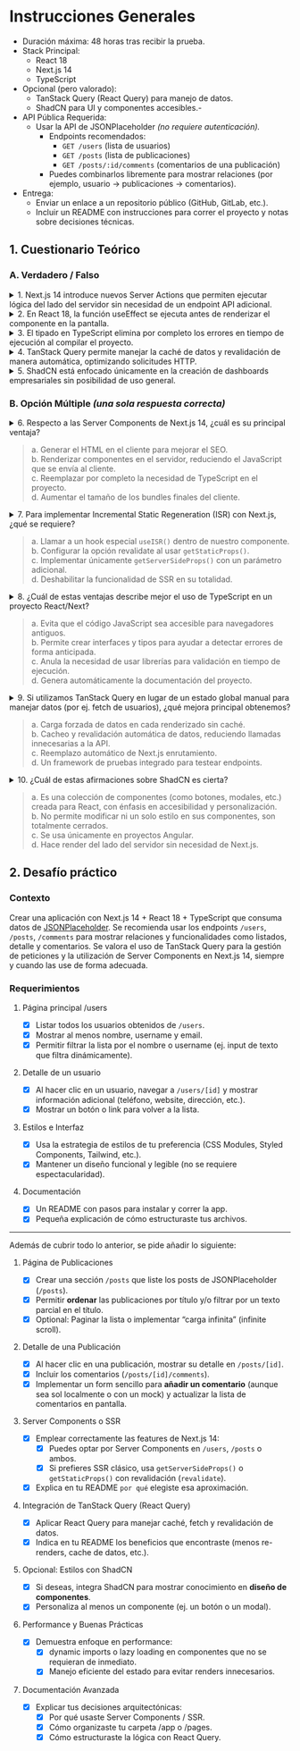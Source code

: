# Instrucciones Generales

- Duración máxima: 48 horas tras recibir la prueba.
- Stack Principal:
  - React 18
  - Next.js 14
  - TypeScript
- Opcional (pero valorado):
  - TanStack Query (React Query) para manejo de datos.
  - ShadCN para UI y componentes accesibles.-
- API Pública Requerida:
  - Usar la API de JSONPlaceholder _(no requiere autenticación)._
    - Endpoints recomendados:
      - `GET /users` (lista de usuarios)
      - `GET /posts` (lista de publicaciones)
      - `GET /posts/:id/comments` (comentarios de una publicación)
    - Puedes combinarlos libremente para mostrar relaciones (por ejemplo, usuario → publicaciones → comentarios).
- Entrega:
  - Enviar un enlace a un repositorio público (GitHub, GitLab, etc.).
  - Incluir un README con instrucciones para correr el proyecto y notas sobre
    decisiones técnicas.

## 1. Cuestionario Teórico

### A. Verdadero / Falso

<details>
    <summary>1. Next.js 14 introduce nuevos Server Actions que permiten ejecutar lógica del
lado del servidor sin necesidad de un endpoint API adicional.</summary>
      ✅ Verdadero
</details>
<details>
    <summary>2. En React 18, la función useEffect se ejecuta antes de renderizar el componente
   en la pantalla.</summary>
      ❌ Falso
</details>
<details>
    <summary>3. El tipado en TypeScript elimina por completo los errores en tiempo de ejecución
   al compilar el proyecto.</summary>
      ❌ Falso
</details>
<details>
    <summary>4. TanStack Query permite manejar la caché de datos y revalidación de manera
   automática, optimizando solicitudes HTTP.</summary>
      ✅ Verdadero
</details>
<details>
    <summary>5. ShadCN está enfocado únicamente en la creación de dashboards empresariales
   sin posibilidad de uso general.</summary>
      ❌ Falso
</details>

### B. Opción Múltiple _(una sola respuesta correcta)_

<details>
    <summary>6. Respecto a las Server Components de Next.js 14, ¿cuál es su principal ventaja?</summary>
      b. Renderizar componentes en el servidor, reduciendo el JavaScript que se envía al cliente.
</details>

> a. Generar el HTML en el cliente para mejorar el SEO. <br>
> b. Renderizar componentes en el servidor, reduciendo el JavaScript que se envía al cliente. <br>
> c. Reemplazar por completo la necesidad de TypeScript en el proyecto. <br>
> d. Aumentar el tamaño de los bundles finales del cliente. <br>

<details>
    <summary>7. Para implementar Incremental Static Regeneration (ISR) con Next.js, ¿qué se
requiere?</summary>
      ❌✅ Respuesta
</details>

> a. Llamar a un hook especial `useISR()` dentro de nuestro componente. <br>
> b. Configurar la opción revalidate al usar `getStaticProps()`. <br>
> c. Implementar únicamente `getServerSideProps()` con un parámetro adicional. <br>
> d. Deshabilitar la funcionalidad de SSR en su totalidad. <br>

<details>
    <summary>8. ¿Cuál de estas ventajas describe mejor el uso de TypeScript en un proyecto
React/Next?</summary>
      b. Permite crear interfaces y tipos para ayudar a detectar errores de forma anticipada.
</details>

> a. Evita que el código JavaScript sea accesible para navegadores antiguos. <br>
> b. Permite crear interfaces y tipos para ayudar a detectar errores de forma anticipada. <br>
> c. Anula la necesidad de usar librerías para validación en tiempo de ejecución. <br>
> d. Genera automáticamente la documentación del proyecto. <br>

<details>
    <summary>9. Si utilizamos TanStack Query en lugar de un estado global manual para
manejar datos (por ej. fetch de usuarios), ¿qué mejora principal obtenemos?</summary>
      b. Cacheo y revalidación automática de datos, reduciendo llamadas innecesarias a la API.
</details>

> a. Carga forzada de datos en cada renderizado sin caché. <br>
> b. Cacheo y revalidación automática de datos, reduciendo llamadas innecesarias a la API. <br>
> c. Reemplazo automático de Next.js enrutamiento. <br>
> d. Un framework de pruebas integrado para testear endpoints. <br>

<details>
    <summary>10. ¿Cuál de estas afirmaciones sobre ShadCN es cierta?</summary>
      a. Es una colección de componentes (como botones, modales, etc.) creada para React, con énfasis en accesibilidad y personalización.
</details>

> a. Es una colección de componentes (como botones, modales, etc.) creada para React, con énfasis en accesibilidad y personalización. <br>
> b. No permite modificar ni un solo estilo en sus componentes, son totalmente cerrados. <br>
> c. Se usa únicamente en proyectos Angular. <br>
> d. Hace render del lado del servidor sin necesidad de Next.js. <br>

## 2. Desafío práctico

### Contexto

Crear una aplicación con Next.js 14 + React 18 + TypeScript que consuma datos de [JSONPlaceholder](https://jsonplaceholder.typicode.com/). Se recomienda usar los endpoints `/users`, `/posts`, `/comments` para mostrar relaciones y funcionalidades como listados, detalle y comentarios. Se valora el uso de TanStack Query para la gestión de peticiones y la utilización de Server Components en Next.js 14, siempre y cuando las use de forma adecuada.

### Requerimientos

1. Página principal /users

   - [x] Listar todos los usuarios obtenidos de `/users`.
   - [x] Mostrar al menos nombre, username y email.
   - [x] Permitir filtrar la lista por el nombre o username (ej. input de texto que
         filtra dinámicamente).

2. Detalle de un usuario

   - [x] Al hacer clic en un usuario, navegar a `/users/[id]` y mostrar información
         adicional (teléfono, website, dirección, etc.).
   - [x] Mostrar un botón o link para volver a la lista.

3. Estilos e Interfaz

   - [x] Usa la estrategia de estilos de tu preferencia (CSS Modules, Styled
         Components, Tailwind, etc.).
   - [x] Mantener un diseño funcional y legible (no se requiere espectacularidad).

4. Documentación
   - [x] Un README con pasos para instalar y correr la app.
   - [x] Pequeña explicación de cómo estructuraste tus archivos.

<hr>

Además de cubrir todo lo anterior, se pide añadir lo siguiente:

1. Página de Publicaciones

   - [x] Crear una sección `/posts` que liste los posts de JSONPlaceholder (`/posts`).
   - [x] Permitir **ordenar** las publicaciones por título y/o filtrar por un texto parcial en el título.
   - [x] Optional: Paginar la lista o implementar “carga infinita” (infinite scroll).

2. Detalle de una Publicación

   - [x] Al hacer clic en una publicación, mostrar su detalle en `/posts/[id]`.
   - [x] Incluir los comentarios (`/posts/[id]/comments`).
   - [x] Implementar un form sencillo para **añadir un comentario** (aunque sea sol
         localmente o con un mock) y actualizar la lista de comentarios en pantalla.

3. Server Components o SSR

   - [x] Emplear correctamente las features de Next.js 14:
     - [x] Puedes optar por Server Components en `/users`, `/posts` o ambos.
     - [x] Si prefieres SSR clásico, usa `getServerSideProps()` o `getStaticProps()` con revalidación (`revalidate`).
   - [x] Explica en tu README `por qué` elegiste esa aproximación.

4. Integración de TanStack Query (React Query)

   - [x] Aplicar React Query para manejar caché, fetch y revalidación de datos.
   - [x] Indica en tu README los beneficios que encontraste (menos re-renders, cache de datos, etc.).

5. Opcional: Estilos con ShadCN

   - [x] Si deseas, integra ShadCN para mostrar conocimiento en **diseño de componentes**.
   - [x] Personaliza al menos un componente (ej. un botón o un modal).

6. Performance y Buenas Prácticas

   - [x] Demuestra enfoque en performance:
     - [x] dynamic imports o lazy loading en componentes que no se requieran de inmediato.
     - [x] Manejo eficiente del estado para evitar renders innecesarios.

7. Documentación Avanzada
   - [x] Explicar tus decisiones arquitectónicas:
     - [x] Por qué usaste Server Components / SSR.
     - [x] Cómo organizaste tu carpeta /app o /pages.
     - [x] Cómo estructuraste la lógica con React Query.
